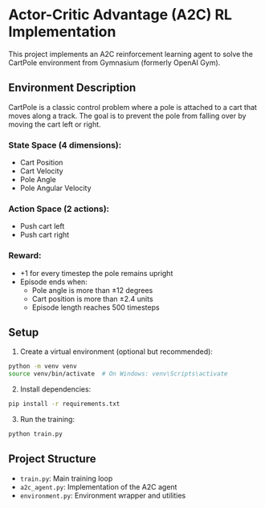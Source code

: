 # Actor-Critic Advantage (A2C) RL Implementation

This project implements an A2C reinforcement learning agent to solve the CartPole environment from Gymnasium (formerly OpenAI Gym).

## Environment Description
CartPole is a classic control problem where a pole is attached to a cart that moves along a track. The goal is to prevent the pole from falling over by moving the cart left or right.

### State Space (4 dimensions):
- Cart Position
- Cart Velocity
- Pole Angle
- Pole Angular Velocity

### Action Space (2 actions):
- Push cart left
- Push cart right

### Reward:
- +1 for every timestep the pole remains upright
- Episode ends when:
  - Pole angle is more than ±12 degrees
  - Cart position is more than ±2.4 units
  - Episode length reaches 500 timesteps

## Setup
1. Create a virtual environment (optional but recommended):
```bash
python -m venv venv
source venv/bin/activate  # On Windows: venv\Scripts\activate
```

2. Install dependencies:
```bash
pip install -r requirements.txt
```

3. Run the training:
```bash
python train.py
```

## Project Structure
- `train.py`: Main training loop
- `a2c_agent.py`: Implementation of the A2C agent
- `environment.py`: Environment wrapper and utilities 